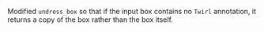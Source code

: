 Modified `undress_box` so that if the input box contains no ``Twirl`` annotation, it returns a copy of the box rather than the box itself.
